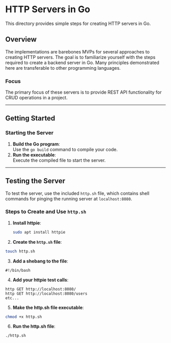 # HTTP Servers in Go

This directory provides simple steps for creating HTTP servers in Go.

## Overview
The implementations are barebones MVPs for several approaches to creating HTTP servers. The goal is to familiarize yourself with the steps required to create a backend server in Go. Many principles demonstrated here are transferable to other programming languages.

### Focus
The primary focus of these servers is to provide REST API functionality for CRUD operations in a project.

---

## Getting Started

### Starting the Server
1. **Build the Go program**:  
   Use the `go build` command to compile your code.
2. **Run the executable**:  
   Execute the compiled file to start the server.

---

## Testing the Server

To test the server, use the included `http.sh` file, which contains shell commands for pinging the running server at `localhost:8080`.

### Steps to Create and Use `http.sh`

1. **Install httpie**:  
   ```bash
   sudo apt install httpie
   ```

2. **Create the `http.sh` file**:
  ```bash
  touch http.sh
  ```
  
3. **Add a shebang to the file**:
  ```
  #!/bin/bash
  ```

4. **Add your httpie test calls**:
  ```
  http GET http://localhost:8080/
  http GET http://localhost:8080/users
  etc...
  ```

5. **Make the http.sh file executable**:
  ```bash
  chmod +x http.sh
  ```

6. **Run the http.sh file**:
  ```bash
  ./http.sh
  ```
